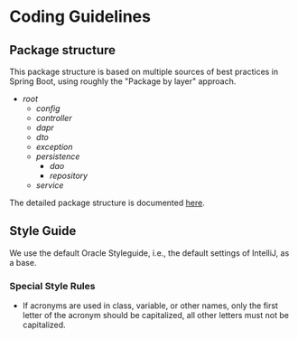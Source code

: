 # Coding Guidelines

## Package structure

This package structure is based on multiple sources of best practices in Spring Boot, using roughly the "Package by layer" approach.
- *root*
  - *config*
  - *controller*
  - *dapr*
  - *dto*
  - *exception*
  - *persistence*
    - *dao*
    - *repository*
  - *service*
  
The detailed package structure is documented [here](https://github.com/IT-REX-Platform/template-microservice).

## Style Guide

We use the default Oracle Styleguide, i.e., the default settings of IntelliJ, as a base.

### Special Style Rules

- If acronyms are used in class, variable, or other names, only the first letter of the acronym should be capitalized, all other letters must not be capitalized.
